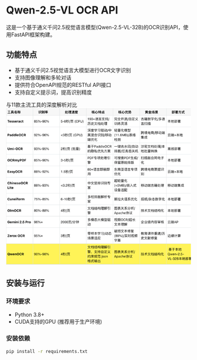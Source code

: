 # Qwen-2.5-VL OCR API

这是一个基于通义千问2.5视觉语言模型(Qwen-2.5-VL-32B)的OCR识别API，使用FastAPI框架构建。

## 功能特点

- 基于通义千问2.5视觉语言大模型进行OCR文字识别
- 支持图像理解和多轮对话
- 提供符合OpenAPI规范的RESTful API接口
- 支持自定义提示词，提高识别精度


与11款主流工具的深度解析对比
![img.png](img.png)

## 安装与运行

### 环境要求

- Python 3.8+
- CUDA支持的GPU (推荐用于生产环境)

### 安装依赖

```bash
pip install -r requirements.txt